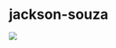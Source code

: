 # jackson-souza


<img src="https://img.shields.io/badge/Python-FFD43B?style=for-the-badge&logo=python&logoColor=darkgreen"/>
